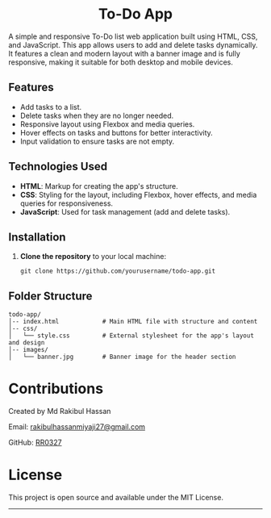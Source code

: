 <h1 align="center"> To-Do App </h1>

A simple and responsive To-Do list web application built using HTML, CSS, and JavaScript. This app allows users to add and delete tasks dynamically. It features a clean and modern layout with a banner image and is fully responsive, making it suitable for both desktop and mobile devices.

## Features

- Add tasks to a list.
- Delete tasks when they are no longer needed.
- Responsive layout using Flexbox and media queries.
- Hover effects on tasks and buttons for better interactivity.
- Input validation to ensure tasks are not empty.

## Technologies Used

- **HTML**: Markup for creating the app's structure.
- **CSS**: Styling for the layout, including Flexbox, hover effects, and media queries for responsiveness.
- **JavaScript**: Used for task management (add and delete tasks).

## Installation

1. **Clone the repository** to your local machine:
   ```
   git clone https://github.com/yourusername/todo-app.git
   ```

## Folder Structure

```
todo-app/
│-- index.html            # Main HTML file with structure and content
│-- css/
│   └── style.css         # External stylesheet for the app's layout and design
│-- images/
│   └── banner.jpg        # Banner image for the header section
```

# Contributions

Created by Md Rakibul Hassan

Email: rakibulhassanmiyaji27@gmail.com

GitHub: [RR0327](https://github.com/RR0327)

# License

This project is open source and available under the MIT License.

---
